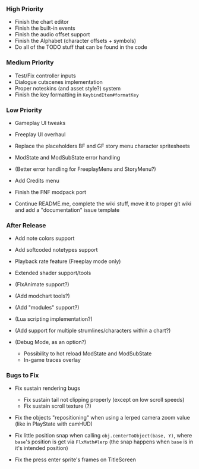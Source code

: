 ### High Priority
- Finish the chart editor
- Finish the built-in events
- Finish the audio offset support
- Finish the Alphabet (character offsets + symbols)
- Do all of the TODO stuff that can be found in the code

### Medium Priority
- Test/Fix controller inputs
- Dialogue cutscenes implementation
- Proper noteskins (and asset style?) system
- Finish the key formatting in `KeybindItem#formatKey`

### Low Priority
- Gameplay UI tweaks
- Freeplay UI overhaul
- Replace the placeholders BF and GF story menu character spritesheets

- ModState and ModSubState error handling
- (Better error handling for FreeplayMenu and StoryMenu?)

- Add Credits menu
- Finish the FNF modpack port

- Continue README.me, complete the wiki stuff, move it to proper git wiki and add a "documentation" issue template

### After Release
- Add note colors support
- Add softcoded notetypes support

- Playback rate feature (Freeplay mode only)
- Extended shader support/tools

- (FlxAnimate support?)
- (Add modchart tools?)
- (Add "modules" support?)
- (Lua scripting implementation?)
- (Add support for multiple strumlines/characters within a chart?)

- (Debug Mode, as an option?)
  * Possibility to hot reload ModState and ModSubState
  * In-game traces overlay

### Bugs to Fix
- Fix sustain rendering bugs
  - Fix sustain tail not clipping properly (except on low scroll speeds)
  - Fix sustain scroll texture (?)

- Fix the objects "repositioning" when using a lerped camera zoom value (like in PlayState with camHUD)
- Fix little position snap when calling `obj.centerToObject(base, Y)`, where `base`'s position is get via `FlxMath#lerp` (the snap happens when `base` is in it's intended position)
- Fix the press enter sprite's frames on TitleScreen